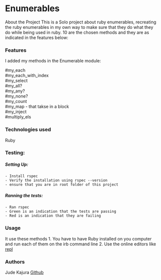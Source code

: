 # Enumerables

About the Project
This is a Solo project about ruby enumerables, recreating the ruby enumerables in my own way to make sure that they do what they do while being used in ruby. 10 are the chosen methods and they are as indicated in the features below: 

### Features
I added my methods in the Enumerable module:

#my_each <br/>
#my_each_with_index<br/>
#my_select <br/>
#my_all? <br/>
#my_any? <br/>
#my_none? <br/>
#my_count <br/>
#my_map - that takse in a block <br/>
#my_inject <br/>
#multiply_els <br/>

### Technologies used
Ruby

### Testing:
##### Setting Up:
    - Install rspec
    - Verify the installation using rspec --version
    - ensure that you are in root folder of this project

##### Ranning the tests:
    - Ran rspec
    - Green is an indication that the tests are passing 
    - Red is an indication that they are failing

### Usage
It use these methods 1. You have to have Ruby installed on you computer and run each of them on the irb command line 2. Use the online editors like [repl](https://repl.it/repls/WillingScientificButton)

### Authors
Jude Kajura
[Github](https://github.com/)

